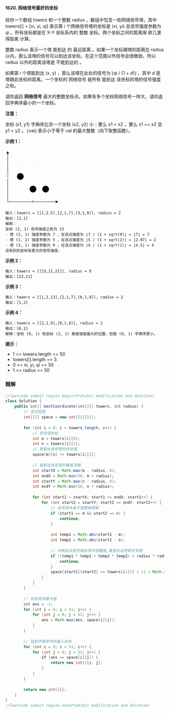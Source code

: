#### 1620. 网络信号最好的坐标

给你一个数组 towers 和一个整数 radius ，数组中包含一些网络信号塔，其中 towers[i] = [xi, yi, qi] 表示第 i 个网络信号塔的坐标是 (xi, yi) 且信号强度参数为 qi 。所有坐标都是在  X-Y 坐标系内的 整数 坐标。两个坐标之间的距离用 欧几里得距离 计算。

整数 radius 表示一个塔 能到达 的 最远距离 。如果一个坐标跟塔的距离在 radius 以内，那么该塔的信号可以到达该坐标。在这个范围以外信号会很微弱，所以 radius 以外的距离该塔是 不能到达的 。

如果第 i 个塔能到达 (x, y) ，那么该塔在此处的信号为 ⌊qi / (1 + d)⌋ ，其中 d 是塔跟此坐标的距离。一个坐标的 网络信号 是所有 能到达 该坐标的塔的信号强度之和。

请你返回 **网络信号** 最大的整数坐标点。如果有多个坐标网络信号一样大，请你返回字典序最小的一个坐标。

**注意：**

坐标 (x1, y1) 字典序比另一个坐标 (x2, y2) 小：要么 x1 < x2 ，要么 x1 == x2 且 y1 < y2 。
⌊val⌋ 表示小于等于 val 的最大整数（向下取整函数）。

**示例 1：**

![img](./images/网络信号最好的坐标/1.jpg)

```shell
输入：towers = [[1,2,5],[2,1,7],[3,1,9]], radius = 2
输出：[2,1]
解释：
坐标 (2, 1) 信号强度之和为 13
- 塔 (2, 1) 强度参数为 7 ，在该点强度为 ⌊7 / (1 + sqrt(0)⌋ = ⌊7⌋ = 7
- 塔 (1, 2) 强度参数为 5 ，在该点强度为 ⌊5 / (1 + sqrt(2)⌋ = ⌊2.07⌋ = 2
- 塔 (3, 1) 强度参数为 9 ，在该点强度为 ⌊9 / (1 + sqrt(1)⌋ = ⌊4.5⌋ = 4
没有别的坐标有更大的信号强度。
```

**示例 2：**

```shell
输入：towers = [[23,11,21]], radius = 9
输出：[23,11]
```

**示例 3：**

```shell
输入：towers = [[1,2,13],[2,1,7],[0,1,9]], radius = 2
输出：[1,2]
```

**示例 4：**

```shell
输入：towers = [[2,1,9],[0,1,9]], radius = 2
输出：[0,1]
解释：坐标 (0, 1) 和坐标 (2, 1) 都是强度最大的位置，但是 (0, 1) 字典序更小。
```

**提示：**

* 1 <= towers.length <= 50
* towers[i].length == 3
* 0 <= xi, yi, qi <= 50
* 1 <= radius <= 50



### 题解

```java
//leetcode submit region begin(Prohibit modification and deletion)
class Solution {
    public int[] bestCoordinate(int[][] towers, int radius) {
        // 空间范围
        int[][] space = new int[51][51];

        for (int i = 0; i < towers.length; i++) {
            // 信号塔坐标
            int m = towers[i][0];
            int n = towers[i][1];
            // 更新此信号塔的信号值
            space[m][n] += towers[i][2];

            // 更新此信号塔的覆盖范围
            int startX = Math.max(m - radius, 0);
            int endX = Math.min(50, m + radius);
            int startY = Math.max(n - radius, 0);
            int endY = Math.min(50, n + radius);

            for (int start1 = startX; start1 <= endX; start1++) {
                for (int start2 = startY; start2 <= endY; start2++) {
                    // 信号塔本身不需要再更新
                    if (start1 == m && start2 == n) {
                        continue;
                    }

                    int temp1 = Math.abs(start1 - m);
                    int temp2 = Math.abs(start2 - n);

                    // 判断此点是否被此信号塔覆盖,覆盖的话更新信号值
                    if ((temp1 * temp1 + temp2 * temp2) > radius * radius) {
                        continue;
                    }
                    space[start1][start2] += towers[i][2] / (1 + Math.sqrt(temp1 * temp1 + temp2 * temp2));
                }
            }
        }

        // 找到信号最大值
        int ans = -1;
        for (int i = 0; i < 51; i++) {
            for (int j = 0; j < 51; j++) {
                ans = Math.max(ans, space[i][j]);
            }
        }

        // 找到字典序中的最小坐标
        for (int i = 0; i < 51; i++) {
            for (int j = 0; j < 51; j++) {
                if (ans == space[i][j]) {
                    return new int[]{i, j};
                }
            }
        }

        return new int[]{};
    }
}
//leetcode submit region end(Prohibit modification and deletion)

```

